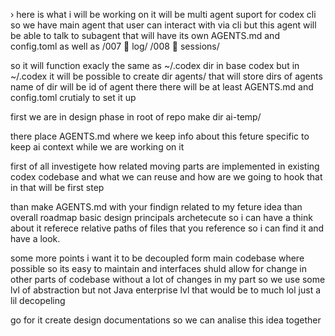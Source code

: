 › here is what i will be working on
  it will be multi agent suport for codex cli
  so we have main agent that user can interact with via cli
  but this agent will be able to talk to subagent that will have its own AGENTS.md
  and config.toml
  as well as
  /007   log/
  /008   sessions/

  so it will function exacly the same as ~/.codex dir in base codex
  but in ~/.codex it will be possible to create dir
  agents/
  that will store dirs of agents name of dir will be id of agent
  there there will be at least AGENTS.md and config.toml crutialy
  to set it up

  first we are in design phase
  in root of repo make dir
  ai-temp/

  there place AGENTS.md where we keep info about this feture specific
  to keep ai context while we are working on it


  first of all investigete how related moving parts are implemented in existing codex
  codebase and what we can reuse and how are we going to hook that in
  that will be first step

  than
  make AGENTS.md with your findign related to my feture idea than overall roadmap
  basic design principals archetecute so i can have a think about it
  referece relative paths of files that you reference so i can find it and have a look.

  some more points
  i want it to be decoupled form main codebase where possible so its easy to maintain and
  interfaces shuld allow for change in other parts of codebase without a lot of changes in my
  part
  so we use some lvl of abstraction but not Java enterprise lvl that would be to much lol
  just a lil decopeling

  go for it create design documentations so we can analise this idea together
